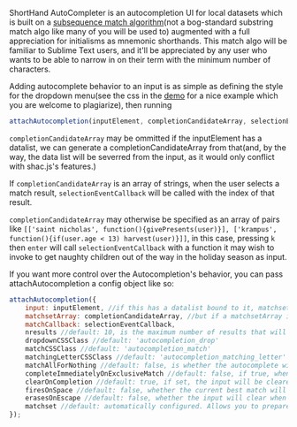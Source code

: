 ShortHand AutoCompleter is an autocompletion UI for local datasets which is built on a [subsequence match algorithm](https://github.com/makoConstruct/CleverMatcher)(not a bog-standard substring match algo like many of you will be used to) augmented with a full appreciation for initialisms as mnemonic shorthands. This match algo will be familiar to Sublime Text users, and it'll be appreciated by any user who wants to be able to narrow in on their term with the minimum number of characters.

Adding autocomplete behavior to an input is as simple as defining the style for the dropdown menu(see the css in the [demo](http://makopool.com/shac.js/demo.html) for a nice example which you are welcome to plagiarize), then running
```javascript
attachAutocompletion(inputElement, completionCandidateArray, selectionEventCallback);
```
`completionCandidateArray` may be ommitted if the inputElement has a datalist, we can generate a completionCandidateArray from that(and, by the way, the data list will be severred from the input, as it would only conflict with shac.js's features.)

If `completionCandidateArray` is an array of strings, when the user selects a match result, `selectionEventCallback` will be called with the index of that result.

`completionCandidateArray` may otherwise be specified as an array of pairs like `[['saint nicholas', function(){givePresents(user)}], ['krampus', function(){if(user.age < 13) harvest(user)}]]`, in this case, pressing `k` then `enter` will call `selectionEventCallback` with a function it may wish to invoke to get naughty children out of the way in the holiday season as input.

If you want more control over the Autocompletion's behavior, you can pass attachAutocompletion a config object like so:
```javascript
attachAutocompletion({
	input: inputElement, //if this has a datalist bound to it, matchsetArray can be generated from that
	matchsetArray: completionCandidateArray, //but if a matchsetArray is specified, the datalist will be ignored(in fact, it will be removed)
	matchCallback: selectionEventCallback,
	nresults //default: 10, is the maximum number of results that will be returned from a query
	dropdownCSSClass //default: 'autocompletion_drop'
	matchCSSClass //default: 'autocompletion_match'
	matchingLetterCSSClass //default: 'autocompletion_matching_letter'
	matchAllForNothing //default: false, is whether the autocomplete will get matches when the input is empty
	completeImmediatelyOnExclusiveMatch //default: false, if true, when the user provides an input that matches one and only one result, that result will be selected immediately and automatically.
	clearOnCompletion //default: true, if set, the input will be cleared when the user selects a result
	firesOnSpace //default: false, whether the current best match will be selected when the user presses space
	erasesOnEscape //default: false, whether the input will clear when the user presses escape
	matchset //default: automatically configured. Allows you to prepare your own shac MatchSet. Not recommended.
});
```
